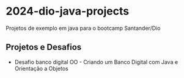 # 2024-dio-java-projects
Projetos de exemplo em java para o bootcamp Santander/Dio

## Projetos e Desafios
* Desafio banco digital OO - Criando um Banco Digital com Java e Orientação a Objetos
